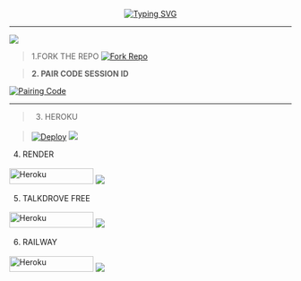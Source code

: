<p align="center">
  <a href="https://git.io/typing-svg">
    <img src="https://readme-typing-svg.demolab.com?font=Black+Ops+One&size=80&pause=1000&color=87CEEB&center=true&vCenter=true&width=1000&height=200&lines=BWB-XMD;UPDATION+2025;BY+PRINCE" alt="Typing SVG" />
  </a>
</p>
  
--- 

<a><img src='https://files.catbox.moe/6xk8eh.jpg'/></a>

>1.FORK THE REPO 
[![Fork Repo](https://img.shields.io/badge/Fork-Repo-222222?style=for-the-badge&logo=github)](https://github.com/Princetech-bwb/BWB-XMD/fork)



> **2. PAIR CODE SESSION ID**

<a href='https://b-w-b-session-id.onrender.com' target="_blank">
  <img alt='Pairing Code' src='https://img.shields.io/badge/Get%20Pairing%20Code-orange?style=for-the-badge&logo=opencv&logoColor=black'/>
</a>
<br> 



---

>3. HEROKU</h3>
<p style="text-align: center; font-size: 1.2em;">


>[![Deploy](https://www.herokucdn.com/deploy/button.svg)](https://dashboard.heroku.com/new?template=https://github.com/Princetech-bwb/BWB-XMD)
<a><img src='https://i.imgur.com/LyHic3i.gif'/></a>




4. RENDER</h4>
<p style="text-align: center; font-size: 1.2em;">
  
<p align="">
<a href='https://dashboard.render.com/web/new' target="_blank"><img alt='Heroku' src='https://img.shields.io/badge/-Render deploy-black?style=for-the-badge&logo=render&logoColot=white'/< width=150 height=28/p></a>
<a><img src='https://i.imgur.com/LyHic3i.gif'/></a>

5. TALKDROVE FREE</h4>
<p style="text-align: center; font-size: 1.2em;">
  
<p align="">
<a href='https://host.talkdrove.com/dashboard/select-bot/prepare-deployment?botId=36' target="_blank"><img alt='Heroku' src='https://img.shields.io/badge/-TalkDrove ‎Deploy-6971FF?style=for-the-badge&logo=Github&logoColor=white'/< width=150 height=28/p></a>
  <a><img src='https://i.imgur.com/LyHic3i.gif'/></a>



6. RAILWAY</h4>
<p style="text-align: center; font-size: 1.2em;">

<p align="">
<a href='https://railway.app/new' target="_blank"><img alt='Heroku' src='https://img.shields.io/badge/-railway deploy-FF8700?style=for-the-badge&logo=railway&logoColor=white'/< width=150 height=28/p></a>
<a><img src='https://i.imgur.com/LyHic3i.gif'/></a>
